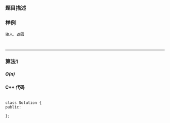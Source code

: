 ### 题目描述




### 样例

```
输入，返回



```


----------

### 算法1
#####  $O(n)$





#### C++ 代码
```

class Solution {
public:

};




```


